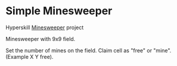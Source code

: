 # Simple Minesweeper

Hyperskill [Minesweeper](https://hyperskill.org/projects/77) project

Minesweeper with 9x9 field.

Set the number of mines on the field.
Claim cell as "free" or "mine". (Example X Y free).

